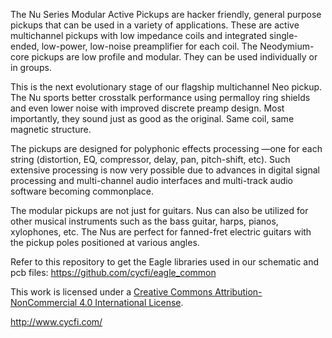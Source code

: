 The Nu Series Modular Active Pickups are hacker friendly, general purpose pickups 
that can be used in a variety of applications. These are active multichannel 
pickups with low impedance coils and integrated single-ended, low-power, 
low-noise preamplifier for each coil. The Neodymium-core pickups are low profile 
and modular. They can be used individually or in groups.

This is the next evolutionary stage of our flagship multichannel Neo pickup. The 
Nu sports better crosstalk performance using permalloy ring shields and even 
lower noise with improved discrete preamp design. Most importantly, they sound 
just as good as the original. Same coil, same magnetic structure.

The pickups are designed for polyphonic effects processing —one for each string 
(distortion, EQ, compressor, delay, pan, pitch-shift, etc). Such extensive 
processing is now very possible due to advances in digital signal processing and 
multi-channel audio interfaces and multi-track audio software becoming commonplace.

The modular pickups are not just for guitars. Nus can also be utilized for other 
musical instruments such as the bass guitar, harps, pianos, xylophones, etc. The 
Nus are perfect for fanned-fret electric guitars with the pickup poles positioned 
at various angles. 

Refer to this repository to get the Eagle libraries used in our schematic and pcb files: https://github.com/cycfi/eagle_common

This work is licensed under a [Creative Commons Attribution-NonCommercial 4.0 
International License](http://creativecommons.org/licenses/by-nc/4.0/).

http://www.cycfi.com/
